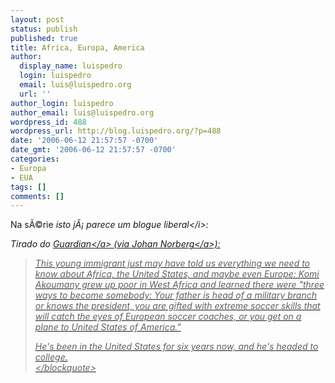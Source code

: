 ```yaml
---
layout: post
status: publish
published: true
title: Africa, Europa, America
author:
  display_name: luispedro
  login: luispedro
  email: luis@luispedro.org
  url: ''
author_login: luispedro
author_email: luis@luispedro.org
wordpress_id: 488
wordpress_url: http://blog.luispedro.org/?p=488
date: '2006-06-12 21:57:57 -0700'
date_gmt: '2006-06-12 21:57:57 -0700'
categories:
- Europa
- EUA
tags: []
comments: []
---
```

<p>Na s&Atilde;&copy;rie <i>isto j&Atilde;&iexcl; parece um blogue liberal<&#47;i>:</p>
<p>Tirado do <a href="http:&#47;&#47;commentisfree.guardian.co.uk&#47;david_boaz&#47;2006&#47;05&#47;african_immigration_to_america.html">Guardian<&#47;a> (via <a href="http:&#47;&#47;www.johannorberg.net&#47;?page=displayblog&month=5&year=2006#1699">Johan Norberg<&#47;a>):</p>
<blockquote><p>
This young immigrant just may have told us everything we need to know about Africa, the United States, and maybe even Europe: Komi Akoumany grew up poor in West Africa and learned there were "three ways to become somebody: Your father is head of a military branch or knows the president, you are gifted with extreme soccer skills that will catch the eyes of European soccer coaches, or you get on a plane to United States of America."</p>
<p>He's been in the United States for six years now, and he's headed to college.<br />
<&#47;blockquote></p>
